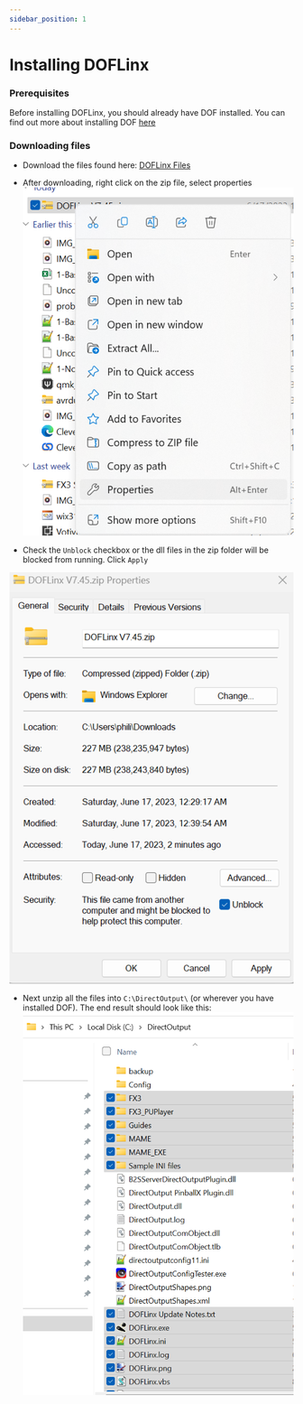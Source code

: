 ```yaml
---
sidebar_position: 1
---
```


# Installing DOFLinx

### Prerequisites
Before installing DOFLinx, you should already have DOF installed. You can find out more about installing DOF [here](../DOF/)

### Downloading files
- Download the files found here: [DOFLinx Files]( https://www.vpforums.org/index.php?app=downloads&showfile=12318)

- After downloading, right click on the zip file, select properties
![image](./img/install.png)


- Check the ```Unblock``` checkbox or the dll files in the zip folder will be blocked from running. Click ```Apply```

![image](./img/install-1.png)

- Next unzip all the files into ```C:\DirectOutput\``` (or wherever you have installed DOF). The end result should look like this:
![image](./img/install-2.png)